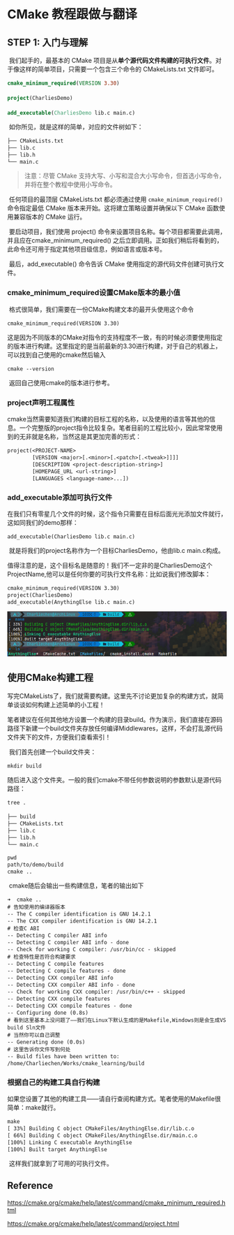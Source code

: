 # CMake 教程跟做与翻译

## STEP 1: 入门与理解

​	我们起手的，最基本的 CMake 项目是从**单个源代码文件构建的可执行文件**。对于像这样的简单项目，只需要一个包含三个命令的 CMakeLists.txt 文件即可。

```cmake
cmake_minimum_required(VERSION 3.30)

project(CharliesDemo)

add_executable(CharliesDemo lib.c main.c)
```

​	如你所见，就是这样的简单，对应的文件树如下：

```
├── CMakeLists.txt
├── lib.c
├── lib.h
└── main.c
```



> 注意：尽管 CMake 支持大写、小写和混合大小写命令，但首选小写命令，并将在整个教程中使用小写命令。

​	任何项目的最顶层 CMakeLists.txt 都必须通过使用 `cmake_minimum_required()` 命令指定最低 CMake 版本来开始。这将建立策略设置并确保以下 CMake 函数使用兼容版本的 CMake 运行。

​	要启动项目，我们使用 project() 命令来设置项目名称。每个项目都需要此调用，并且应在cmake_minimum_required() 之后立即调用。正如我们稍后将看到的，此命令还可用于指定其他项目级信息，例如语言或版本号。

​	最后，add_executable() 命令告诉 CMake 使用指定的源代码文件创建可执行文件。

### cmake_minimum_required设置CMake版本的最小值

​	格式很简单，我们需要在一份CMake构建文本的最开头使用这个命令

```
cmake_minimum_required(VERSION 3.30)
```

​	这是因为不同版本的CMake对指令的支持程度不一致，有的时候必须要使用指定的版本进行构建。这里指定的是当前最新的3.30进行构建，对于自己的机器上，可以找到自己使用的cmake然后输入

```
cmake --version
```

​	返回自己使用cmake的版本进行参考。

### project声明工程属性

​	cmake当然需要知道我们构建的目标工程的名称，以及使用的语言等其他的信息。一个完整版的project指令比较复杂。笔者目前的工程比较小，因此常常使用到的无非就是名称，当然这是其更加完善的形式：

```
project(<PROJECT-NAME>
        [VERSION <major>[.<minor>[.<patch>[.<tweak>]]]]
        [DESCRIPTION <project-description-string>]
        [HOMEPAGE_URL <url-string>]
        [LANGUAGES <language-name>...])
```

### add_executable添加可执行文件

​	在我们只有零星几个文件的时候，这个指令只需要在目标后面光光添加文件就行，这如同我们的demo那样：

```
add_executable(CharliesDemo lib.c main.c)
```

​	就是将我们的project名称作为一个目标CharliesDemo，他由lib.c main.c构成。

​	值得注意的是，这个目标名是随意的！我们不一定非的是CharliesDemo这个ProjectName,他可以是任何你要的可执行文件名称：比如说我们修改脚本：

```
cmake_minimum_required(VERSION 3.30)
project(CharliesDemo)
add_executable(AnythingElse lib.c main.c)
```

![image-20241007223738429](./简单CMake教程1.assets/image-20241007223738429.png)

## 使用CMake构建工程

​	写完CMakeLists了，我们就需要构建。这里先不讨论更加复杂的构建方式，就简单谈谈如何构建上述简单的小工程！

​	笔者建议在任何其他地方设置一个构建的目录build。作为演示，我们直接在源码路径下新建一个build文件夹存放任何编译Middlewares，这样，不会打乱源代码文件夹下的文件，方便我们查看索引！

​	我们首先创建一个build文件夹：

```shell
mkdir build
```

​	随后进入这个文件夹。一般的我们cmake不带任何参数说明的参数默认是源代码路径：

```
tree .

├── build
├── CMakeLists.txt
├── lib.c
├── lib.h
└── main.c
```

```
pwd
path/to/demo/build
cmake ..
```

​	cmake随后会输出一些构建信息，笔者的输出如下

```
➜  cmake ..
# 告知使用的编译器版本
-- The C compiler identification is GNU 14.2.1
-- The CXX compiler identification is GNU 14.2.1
# 检查C ABI
-- Detecting C compiler ABI info
-- Detecting C compiler ABI info - done
-- Check for working C compiler: /usr/bin/cc - skipped
# 检查特性是否符合构建要求
-- Detecting C compile features
-- Detecting C compile features - done
-- Detecting CXX compiler ABI info
-- Detecting CXX compiler ABI info - done
-- Check for working CXX compiler: /usr/bin/c++ - skipped
-- Detecting CXX compile features
-- Detecting CXX compile features - done
-- Configuring done (0.8s)
# 看到这里基本上没问题了——我们在Linux下默认生成的是Makefile,Windows则是会生成VS build Sln文件
# 当然你可以自己调整
-- Generating done (0.0s)
# 这里告诉你文件写到何处
-- Build files have been written to: /home/Charliechen/Works/cmake_learning/build
```

### 根据自己的构建工具自行构建

​	如果您设置了其他的构建工具——请自行查阅构建方式。笔者使用的Makefile很简单：make就行。

```
make
[ 33%] Building C object CMakeFiles/AnythingElse.dir/lib.c.o
[ 66%] Building C object CMakeFiles/AnythingElse.dir/main.c.o
[100%] Linking C executable AnythingElse
[100%] Built target AnythingElse
```

​	这样我们就拿到了可用的可执行文件。

## Reference

https://cmake.org/cmake/help/latest/command/cmake_minimum_required.html

https://cmake.org/cmake/help/latest/command/project.html